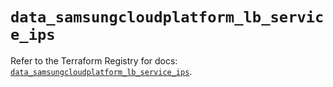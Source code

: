 # `data_samsungcloudplatform_lb_service_ips`

Refer to the Terraform Registry for docs: [`data_samsungcloudplatform_lb_service_ips`](https://registry.terraform.io/providers/samsungsdscloud/samsungcloudplatform/3.13.0/docs/data-sources/lb_service_ips).
